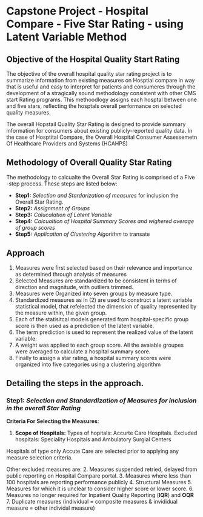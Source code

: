# Capstone Project - Hospital Compare - Five Star Rating - using Latent Variable Method
## Objective of the Hospital Quality Start Rating
The objective of the overall hospital quality star rating project is to summarize information from existing measures on Hosptial compare in way that is useful and easy to interpret for patients and consumeres through the development of a stragically sound methodology consistent with other CMS start Rating programs. This methoodlogy assigns each hosptal between one and five stars, reflecting the hosptals overall performance on selected quality measures.

The overall Hopstail Quality Star Rating is designed to provide summary information for consumers about existing publicly-reported quality data. In the case of Hosptital Compare, the Overall Hospital Consumer Assessemetn Of Healthcare Providers and Systems (HCAHPS)

## Methodology of Overall Quality Star Rating 
The methodology to calcualte the Overall Star Rating is comprised of a Five -step process. These steps are listed below:

- **Step1:** *Selection and Stardarization of measures* for inclusion the Overall Star Rating. 
- **Step2:** *Assignment of Groups*
- **Step3:** *Calucalation of Latent Variable*
- **Step4:** *Calcualtion of Hospital Summary Scores and wighered average of group scores*
- **Step5:** *Application of Clustering Algorithm* to transate

## Approach
1. Measures were first selected based on their relevance and importance as determined through analysis of measures
2. Selected Measures are standardized to be consistent in terms of direction and magnitude, with outliers trimmed.
3. Measures were Organized into seven groups by measure type. 
4. Standardized measures as in (2) are used to construct a latent variable statistical model, that refelected the dimension of quality represented by the measure within, the given group.
5. Each of the statisitcal models generated from hospital-specific group score is then used as a prediction of the latent variable. 
6. The term prediction is used to represent the realized value of the latent variable.
7. A weight was applied to each group score. All the avaiable groupes were averaged to calculate a hospital summary score.
8. Finally to assign a star rating, a hospital summary scores were organized into five categories using a clustering algorithm

## Detailing the steps in the approach. 
### Step1: *Selection and Standardization of Measures for inclusion in the overall Star Rating*
 **Criteria For Selecting the Measures**:
1. **Scope of Hospitals:**
Types of hopitals: Accurte Care Hospitals.
Excluded hospitals: Speciality Hospitals and Ambulatory Surgial Centers 

Hospitals of type only Accute Care are selected prior to applying any measure selection criteria.

Other excluded measures are:
2. Measures suspended retried, delayed from public reporting on Hospital Compare portal.
3. Measures where less than 100 hospitals are reporting performance publicly
4. Structural Measures
5. Measures for which it is unclear to consider higher score or lower score.
6. Measures no longer required for Inpatient Quality Reporting (**IQR**) and **OQR** 
7. Duplicate measures (individual = composite measures & invididual measure = other individal measure)





